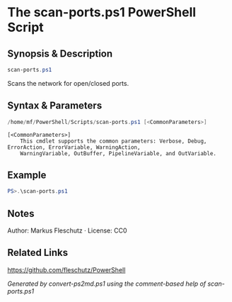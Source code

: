 # The scan-ports.ps1 PowerShell Script

## Synopsis & Description
```powershell
scan-ports.ps1
```

Scans the network for open/closed ports.

## Syntax & Parameters
```powershell
/home/mf/PowerShell/Scripts/scan-ports.ps1 [<CommonParameters>]
```

```
[<CommonParameters>]
    This cmdlet supports the common parameters: Verbose, Debug, ErrorAction, ErrorVariable, WarningAction, 
    WarningVariable, OutBuffer, PipelineVariable, and OutVariable.
```

## Example
```powershell
PS>.\scan-ports.ps1
```


## Notes
Author: Markus Fleschutz · License: CC0

## Related Links
https://github.com/fleschutz/PowerShell

*Generated by convert-ps2md.ps1 using the comment-based help of scan-ports.ps1*
